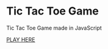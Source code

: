 # Tic Tac Toe Game 
Tic Tac Toe Game made in JavaScript

[PLAY HERE](https://calvin-li-developer.github.io/tic-tac-toe-js/)
